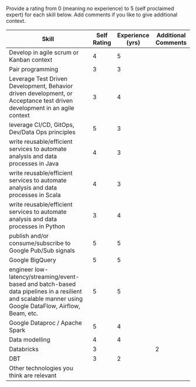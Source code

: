 

Provide a rating from 0 (meaning no experience) to 5 (self proclaimed expert) for each skill below. Add comments if you like to give additional context.

Skill | Self Rating | Experience (yrs) | Additional Comments
----- | ------------ | ---------------- | -------------------
Develop in agile scrum or Kanban context​ | 4 | 5 | 
Pair programming​ | 3 | 3 | 
Leverage Test Driven Development, Behavior driven development, or Acceptance test driven development in an agile context | 3 |4  | 
leverage CI/CD, GitOps, Dev/Data Ops principles​ | 5 | 3 | 
write reusable/efficient services to automate analysis and data processes in Java​ |4  | 3 | 
write reusable/efficient services to automate analysis and data processes in Scala​ | 4 | 3 | 
write reusable/efficient services to automate analysis and data processes in Python​ | 3 | 4 | 
publish and/or consume/subscribe to Google Pub/Sub signals​ |5  |5  | 
Google BigQuery​ |5  | 5 | 
engineer low-latency/streaming/event-based and batch-based data pipelines in a resilient and scalable manner using Google DataFlow, Airflow, Beam, etc.​ |  5| 5 | 
Google Dataproc / Apache Spark​ | 5 | 4 | 
Data modelling​ | 4 | 4 | 
Databricks​ |3  |  |2 
DBT | 3 | 2| 
Other technologies you think are relevant |  |  | 
